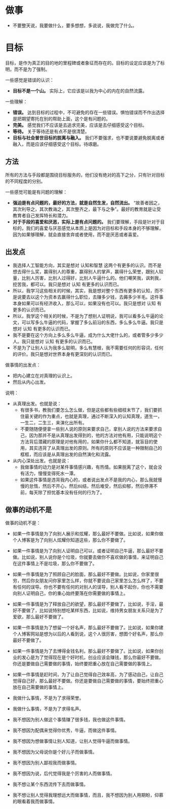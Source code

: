 # 做事


- 不要整天说，我要做什么，要多想想，多说说，我做完了什么。

# 目标

目标，是作为真正的目的地的里程碑或者象征而存在的。目标的设定应该是为了标明，而不是为了强制。


一些感觉是错误的认识：

- **目标不是一个山。** 实际上，它应该是以我为中心的内在的自然流露。


一些理解：

- **错误。** 达到目标的过程中，不可避免的存在一些错误。惧怕错误而不作出选择是把期望寄托在别的帮助上面，这个是有问题的。
- **完美。** 感觉我们不应该是去追求完美，应该是去仔细感受这个目标。
- **等待。** 关于等待还是有点不是很清楚。
- **目标与社会普世目标的脱离与融入。** 我们不要强求，也不要说要避免脱离或者融入，而是应该仔细感受这个目标。待琢磨。



## 方法

所有的方法与手段都是围绕目标服务的，他们没有绝对的高下之分，只有针对目标的不同程度的分别。


一些感觉可能是有问题的理解：

- **强迫是有点问题的，最好的方法，就是自然生发，自然流出。** “故善者因之，其次利导之，其次教诲之，其次整齐之，最下与之争”。最好的教育就是让受教育者自己发挥特长和潜力。
- **对于手段的喜爱和厌恶，实际上是有点问题的。** 我们要理解，手段是针对于目标的，我们的喜爱与厌恶感觉从本质上是因为对目标和手段本身的不够理解，因为如果够理解，就会直接舍弃或者使用，而不是厌恶或者喜爱。




## 出发点


- 我选择人工智能方向，其实是想对 认知和智慧 这两个有更多的认识。而不是想去得什么奖，赢得别人的尊重，赢得别人的掌声，赢得什么荣誉，跟别人较量，比别人厉害，比别人过得好，比别人牛逼什么的。他们嘲笑我，讽刺我，挖苦我，都可以。我只是想对 认知 有更多的认识而已。
- 所以，我学习这些相关的时候，其实，我是想对整个东西有更多的认知，而不是说要去以这个为资本去赢得什么职位，去赚多少钱，去薅多少羊毛。这件事本身如果可以有经济收入，那么可以，如果没有也可以。我只是想对 认知 有更多的认识而已。
- 所以，我学这个相关的时候，不是为了想别人证明说，我可以看多么牛逼的论文，可以写多么牛逼的代码，掌握了多么前沿的东西，多么多么牛逼。我只是想对 认知 有更多的认识而已。
- 我不是要在这个方向上多么多么牛逼，成为什么大佬什么的，或者管多少多少人。我只是想对 认知 有更多的认识而已。
- 不是为了让别人认为我多么聪明，多么有慧根，我不需要任何的形容词，任何的评价。我只是想对世界本身有更深刻的认识而已。


做事情的出发点：

- 把内心建立在对真理的认识上。
- 然后从内心出发。

说明：

- 从真理出发。也就是说：
  - 有很多书，教我们要怎么怎么做，但是这些都有些细枝末节了，我们要抓住最关键的作为重点，也就是真理，通过不断深入的认知真理，道生一，一生二，二生三，来演化出所有。
  - 不要随随便便拿一些别人说的原则来要求自己，拿别人说的方法来要求自己，因为那并不是从真理出发得到的，他的方法对他有用，只能说明这个方法背后潜藏的原理是对他有用的，如果你什么都不知道，就盲目的使用，其实违背了从真理出发的原则。所有的原则不应该是一种限制自己的框框，而应该是从真理出发的自然演化和流露。
- 从内心深处出发。也就是说：
  - 我做事情的动力是对某件事情感兴趣，有热情。如果脱离了这个，就会没有活力，慢慢变得死水一潭。
  - 如果这件事情是违背我内心的，或者说出发点不是我的内心，那么我就慢慢的怠惰，然后不开心，然后纠结，然后难受，然后抑郁，然后停滞不前，每天除了担忧基本没有任何的行为了。

## 做事的动机不是

做事的动机不是：

- 如果一件事情是为了向别人展示和炫耀，那么最好不要做。比如说，如果你做个人博客是为了向别人炫耀你知道这些，那么你不要做了。
- 如果一件事情是为了向别人证明自己可以，或者证明自己牛逼，那么最好不要做。比如说，别人说你是个垃圾，你就要去做你不喜欢做的事情，来证明自己在这件事情上不是垃圾，那么你不要做了。
- 如果一件事情是为了照顾自己的脸面，那么最好不要做。比如说，你家里很穷，然后你女朋友问你家里怎么样，你就不要说自己家里怎么怎么样了，不要有任何的误导。你也不要有任何的对别人的误导，别人看不起你，你也不需要向别人证明自己，你的重心始终要落在你需要做的事情上。
- 如果一件事情是为了释放自己的欲望，那么最好不要做了。比如说，手淫，最好不要做了，比如说特别想吃某样东西，比如说，维持男女朋友关系只是为了爱欲，那么最好不要做了。
- 如果一件事情是为了想留一个好名声，那么最好不要做了。比如说，如果你建个人博客网站是想为以后的人看到说，这个人很厉害，想图个好名声，那么你最好不要做了。
- 如果一件事情是为了去博得金钱名利，那么最好不要做了。比如说，如果你创业的发心是为了觉得现在是个好时机，创业应该会赚钱，那么你最好不要做。你还是要做自己需要做的事情，始终要把重心放在自己需要做的事情上。
- 如果一件事情是赶时间，为了让自己觉得自己效率高，为了感动自己，让自己觉得自己好，那么最好不要做。你还是要做自己需要做的事情，要始终把重心放在自己需要做的事情上。

- 我做什么事情，不是为了求得荣誉。
- 我做什么事情，不是为了求得名声。
- 我不想因为别人做这个事情赚了很多钱，我也做这件事情。
- 我不想因为配偶来觉得你优秀，牛逼，而做这件事情。
- 我不想因为想做事情让别人知道，让别人觉得牛逼而做事情。
- 我不想因为父母说你是个好儿子而做事情。
- 我不想因为别人鄙视我而做事情。
- 我不想因为说，后代觉得我是个厉害的人而做事情。
- 我不想让某个东西流传下去而做事情。
- 我不想让别人觉得我理想远大而做事情，而且，我不想因为别人用期盼，仰慕的眼看着我而做事情。

